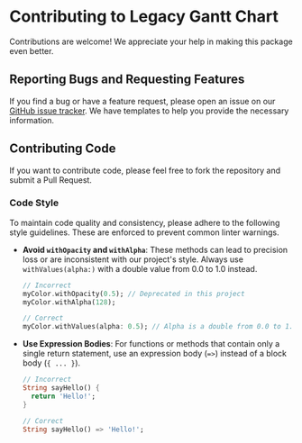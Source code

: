 # Contributing to Legacy Gantt Chart

Contributions are welcome! We appreciate your help in making this package even better.

## Reporting Bugs and Requesting Features

If you find a bug or have a feature request, please open an issue on our [GitHub issue tracker](https://github.com/barneysspeedshop/legacy_gantt_chart/issues). We have templates to help you provide the necessary information.

## Contributing Code

If you want to contribute code, please feel free to fork the repository and submit a Pull Request.

### Code Style

To maintain code quality and consistency, please adhere to the following style guidelines. These are enforced to prevent common linter warnings.

-   **Avoid `withOpacity` and `withAlpha`**: These methods can lead to precision loss or are inconsistent with our project's style. Always use `withValues(alpha:)` with a double value from 0.0 to 1.0 instead.
    
    ```dart
    // Incorrect
    myColor.withOpacity(0.5); // Deprecated in this project
    myColor.withAlpha(128);
    
    // Correct
    myColor.withValues(alpha: 0.5); // Alpha is a double from 0.0 to 1.0
    ```

-   **Use Expression Bodies**: For functions or methods that contain only a single return statement, use an expression body (`=>`) instead of a block body (`{ ... }`).
    
    ```dart
    // Incorrect
    String sayHello() {
      return 'Hello!';
    }
    
    // Correct
    String sayHello() => 'Hello!';
    ```
